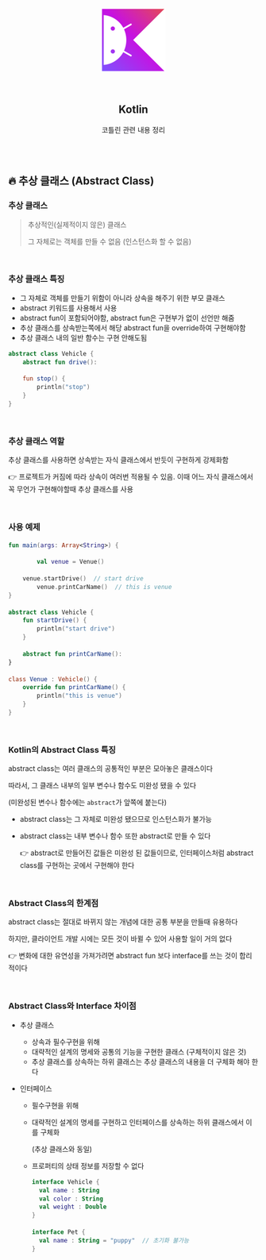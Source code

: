 <div align="center">
  <p>
    <img src="../README.assets/kotlin-hero.png">
  </p>
  <br>
  <h2>Kotlin</h2>
  <p>코틀린 관련 내용 정리</p>
  <br>
  <br>
</div>

## 🔥 추상 클래스 (Abstract Class)

### 추상 클래스 

> 추상적인(실제적이지 않은) 클래스
>
> 그 자체로는 객체를 만들 수 없음 (인스턴스화 할 수 없음)

<br>

### 추상 클래스 특징

- 그 자체로 객체를 만들기 위함이 아니라 상속을 해주기 위한 부모 클래스
- abstract 키워드를 사용해서 사용
- abstract fun이 포함되어야함, abstract fun은 구현부가 없이 선언만 해줌
- 추상 클래스를 상속받는쪽에서 해당 abstract fun을 override하여 구현해야함
- 추상 클래스 내의 일반 함수는 구현 안해도됨

```kotlin
abstract class Vehicle {
  	abstract fun drive():
  
  	fun stop() {
      	println("stop")
    }
}
```

<br>

### 추상 클래스 역할

추상 클래스를 사용하면 상속받는 자식 클래스에서 반듯이 구현하게 강제화함

👉 프로젝트가 커짐에 따라 상속이 여러번 적용될 수 있음. 이때 어느 자식 클래스에서 꼭 무언가 구현해야할때 추상 클래스를 사용

<br>

### 사용 예제

```kotlin
fun main(args: Array<String>) {
   
		val venue = Venue()
  
  	venue.startDrive()  // start drive
		venue.printCarName()  // this is venue
}

abstract class Vehicle {
  	fun startDrive() {
      	println("start drive")
    }
  
  	abstract fun printCarName():
}

class Venue : Vehicle() {
  	override fun printCarName() {
      	println("this is venue")
    }
}
```

<br>

### Kotlin의 Abstract Class 특징

abstract class는 여러 클래스의 공통적인 부분은 모아놓은 클래스이다

따라서, 그 클래스 내부의 일부 변수나 함수도 미완성 됐을 수 있다

(미완성된 변수나 함수에는 `abstract`가 앞쪽에 붙는다)

- abstract class는 그 자체로 미완성 됐으므로 인스턴스화가 불가능

- abstract class는 내부 변수나 함수 또한 abstract로 만들 수 있다

  👉 abstract로 만들어진 값들은 미완성 된 값들이므로, 인터페이스처럼 abstract class를 구현하는 곳에서 구현해야 한다

<br>

### Abstract Class의 한계점

abstract class는 절대로 바뀌지 않는 개념에 대한 공통 부분을 만들때 유용하다

하지만, 클라이언트 개발 시에는 모든 것이 바뀔 수 있어 사용할 일이 거의 없다

👉 변화에 대한 유연성을 가져가려면 abstract fun 보다 interface를 쓰는 것이 합리적이다

<br>

### Abstract Class와 Interface 차이점

- 추상 클래스

  - 상속과 필수구현을 위해
  - 대략적인 설계의 명세와 공통의 기능을 구현한 클래스 (구체적이지 않은 것)
  - 추상 클래스를 상속하는 하위 클래스는 추상 클래스의 내용을 더 구체화 해야 한다

- 인터페이스

  - 필수구현을 위해

  - 대략적인 설계의 명세를 구현하고 인터페이스를 상속하는 하위 클래스에서 이를 구체화

    (추상 클래스와 동일)

  - 프로퍼티의 상태 정보를 저장할 수 없다

    ```kotlin
    interface Vehicle {
      val name : String
      val color : String
      val weight : Double
    }
    
    interface Pet {
      val name : String = "puppy"  // 초기화 불가능
    }
    ```


